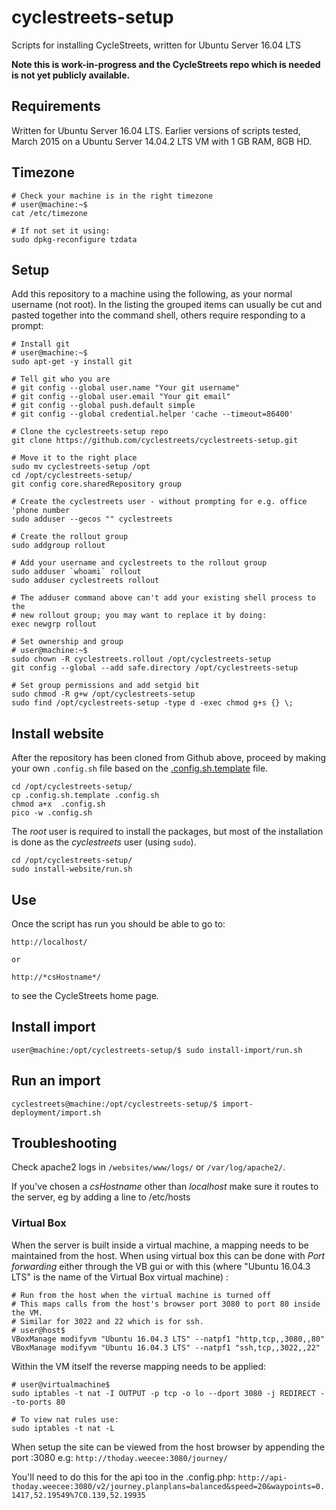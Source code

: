 # cyclestreets-setup

Scripts for installing CycleStreets, written for Ubuntu Server 16.04 LTS

**Note this is work-in-progress and the CycleStreets repo which is needed is not yet publicly available.**

## Requirements

Written for Ubuntu Server 16.04 LTS.
Earlier versions of scripts tested, March 2015 on a Ubuntu Server 14.04.2 LTS VM with 1 GB RAM, 8GB HD.

## Timezone

```shell
# Check your machine is in the right timezone
# user@machine:~$
cat /etc/timezone

# If not set it using:
sudo dpkg-reconfigure tzdata
```

## Setup

Add this repository to a machine using the following, as your normal username (not root). In the listing the grouped items can usually be cut and pasted together into the command shell, others require responding to a prompt:

```shell
# Install git
# user@machine:~$
sudo apt-get -y install git

# Tell git who you are
# git config --global user.name "Your git username"
# git config --global user.email "Your git email"
# git config --global push.default simple
# git config --global credential.helper 'cache --timeout=86400'

# Clone the cyclestreets-setup repo
git clone https://github.com/cyclestreets/cyclestreets-setup.git

# Move it to the right place
sudo mv cyclestreets-setup /opt
cd /opt/cyclestreets-setup/
git config core.sharedRepository group

# Create the cyclestreets user - without prompting for e.g. office 'phone number
sudo adduser --gecos "" cyclestreets

# Create the rollout group
sudo addgroup rollout

# Add your username and cyclestreets to the rollout group
sudo adduser `whoami` rollout
sudo adduser cyclestreets rollout

# The adduser command above can't add your existing shell process to the
# new rollout group; you may want to replace it by doing:
exec newgrp rollout

# Set ownership and group
# user@machine:~$
sudo chown -R cyclestreets.rollout /opt/cyclestreets-setup
git config --global --add safe.directory /opt/cyclestreets-setup

# Set group permissions and add setgid bit
sudo chmod -R g+w /opt/cyclestreets-setup
sudo find /opt/cyclestreets-setup -type d -exec chmod g+s {} \;
```

## Install website

After the repository has been cloned from Github above, proceed by making your own `.config.sh` file based on the [.config.sh.template](https://github.com/cyclestreets/cyclestreets-setup/blob/master/.config.sh.template) file.

    cd /opt/cyclestreets-setup/
    cp .config.sh.template .config.sh
	chmod a+x  .config.sh
    pico -w .config.sh

The *root* user is required to install the packages, but most of the installation is done as the *cyclestreets* user (using `sudo`).

    cd /opt/cyclestreets-setup/
    sudo install-website/run.sh


## Use

Once the script has run you should be able to go to:

    http://localhost/

    or

    http://*csHostname*/

to see the CycleStreets home page.

## Install import

    user@machine:/opt/cyclestreets-setup/$ sudo install-import/run.sh

## Run an import

    cyclestreets@machine:/opt/cyclestreets-setup/$ import-deployment/import.sh 


## Troubleshooting

Check apache2 logs in `/websites/www/logs/` or `/var/log/apache2/`.

If you've chosen a *csHostname* other than *localhost* make sure it routes to the server, eg by adding a line to /etc/hosts

### Virtual Box

When the server is built inside a virtual machine, a mapping needs to be maintained from the host.
When using virtual box this can be done with *Port forwarding* either through the VB gui or with this
(where "Ubuntu 16.04.3 LTS" is the name of the Virtual Box virtual machine) :

```
# Run from the host when the virtual machine is turned off
# This maps calls from the host's browser port 3080 to port 80 inside the VM.
# Similar for 3022 and 22 which is for ssh.
# user@host$
VBoxManage modifyvm "Ubuntu 16.04.3 LTS" --natpf1 "http,tcp,,3080,,80"
VBoxManage modifyvm "Ubuntu 16.04.3 LTS" --natpf1 "ssh,tcp,,3022,,22"
```

Within the VM itself the reverse mapping needs to be applied:
```
# user@virtualmachine$
sudo iptables -t nat -I OUTPUT -p tcp -o lo --dport 3080 -j REDIRECT --to-ports 80

# To view nat rules use:
sudo iptables -t nat -L
```

When setup the site can be viewed from the host browser by appending the port :3080 e.g:
`http://thoday.weecee:3080/journey/`

You'll need to do this for the api too in the .config.php:
`http://api-thoday.weecee:3080/v2/journey.planplans=balanced&speed=20&waypoints=0.1417,52.19549%7C0.139,52.19935`
